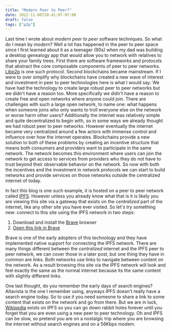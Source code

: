 ```yaml
---
title: "Modern Peer to Peer?"
date: 2022-11-06T20:41:07-07:00
draft: false
tags: ["p2p"]
---
```


Last time I wrote about _modern peer to peer_ software techniques.
So what do I mean by _modern_?
Well a lot has happened in the peer to peer space since I first learned about it as a teenager (90s) when my dad was building a desktop genealogy app that would allow you to network with relatives to share your family trees.
First there are software frameworks and protocols that abstract the core composable components of peer to peer networks.
[Libp2p](https://libp2p.io/) is one such protocol.
Second blockchains became mainstream.
If I were to over simplify why blockchains have created a new wave of interest and investment in peer to peer technologies here is what I would say:
We have had the technology to create large robust peer to peer networks but we didn't have a reason too.
More specifically we didn't have a reason to create free and open networks where anyone could join.
There are challenges with such a large open network, to name one: what happens when someone joins who only wants to troll everyone else on the network or worse harm other users?
Additionally the internet was relatively simple and quite decentralized to begin with, so in some ways we already thought we had robust peer to peer networks.
However eventually the internet became very centralized around a few actors with immense control and influence over how the internet operates.
Blockchains provide a new solution to both of these problems by creating an incentive structure that means both consumers and providers want to participate in the same network.
The network becomes this environment where users can join the network to get access to services from providers who they do not have to trust beyond their observable behavior on the network.
So now with both the incentives and the investment in network protocols we can start to build networks and provide services on those networks outside the centralized internet of today.

In fact this blog is one such example, it is hosted on a peer to peer network called [IPFS](ipfs.io).
However unless you already know what that is it is likely you are viewing this site via a gateway that exists on the _centralized_ part of the internet, like any other site you have ever visited.
So let's try something new: connect to this site using the IPFS network in two steps:

1. Download and install the [Brave](https://brave.com/) browser
2. [Open this link in Brave](ipfs://QmQRNZ8Vz9r6GLT2Gq6tPyZEDNh7KVwnwSYuYtEJGouH4i)

Brave is one of the early adopters of this technology and they have implemented native support for connecting the IPFS network.
There are many things different between the _centralized_ internet and the IPFS peer to peer network, we can cover those in a later post, but one thing they have in common are links.
Both networks use links to navigate between content on the network.
As a result browsing this site via the IPFS network will look and feel exactly the same as the normal internet because its the same content with slightly different links.

One last thought, do you remember the early days of search engines? Altavista is the one I remember using, anyways IPFS doesn't really have a search engine today.
So to use it you need someone to share a link to some content that exists on the network and go from there.
But we are in luck, [Wikipedia](ipfs://bafybeiaysi4s6lnjev27ln5icwm6tueaw2vdykrtjkwiphwekaywqhcjze) exists on IPFS so you can go down rabbit holes forever until you forget that you are even using a new peer to peer technology.
Oh and IPFS can be slow, so pretend you are on a nostalgic trip where you are browsing the internet without search engines and on a 56Kbps modem.

